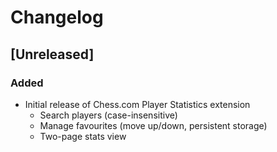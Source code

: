 # Changelog

## [Unreleased]

### Added
- Initial release of Chess.com Player Statistics extension
  - Search players (case-insensitive)
  - Manage favourites (move up/down, persistent storage)
  - Two-page stats view